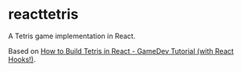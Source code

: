# reacttetris
A Tetris game implementation in React.  

Based on [How to Build Tetris in React - GameDev Tutorial (with React Hooks!)](https://www.youtube.com/watch?v=ZGOaCxX8HIU).
